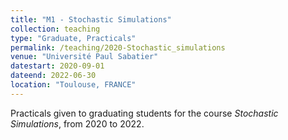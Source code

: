 ```yaml
---
title: "M1 - Stochastic Simulations"
collection: teaching
type: "Graduate, Practicals"
permalink: /teaching/2020-Stochastic_simulations
venue: "Université Paul Sabatier"
datestart: 2020-09-01
dateend: 2022-06-30
location: "Toulouse, FRANCE"
---
```


Practicals given to graduating students for the course *Stochastic Simulations*, from 2020 to 2022.
